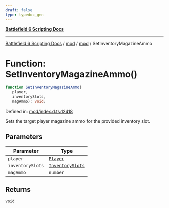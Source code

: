 ```yaml
---
draft: false
type: typedoc_gen
---
```


[**Battlefield 6 Scripting Docs**](../../../_index.md)

***

[Battlefield 6 Scripting Docs](../../../_index.md) / [mod](../../_index.md) / [mod](../_index.md) / SetInventoryMagazineAmmo

# Function: SetInventoryMagazineAmmo()

```ts
function SetInventoryMagazineAmmo(
   player, 
   inventorySlots, 
   magAmmo): void;
```

Defined in: [mod/index.d.ts:12418](https://github.com/battlefield-portal-community/portal-docs/blob/6d87e21c5922a3efb03c634dbe98e5fe6e797672/generators/santiago/mod/index.d.ts#L12418)

Sets the target player magazine ammo for the provided inventory slot.

## Parameters

| Parameter | Type |
| ------ | ------ |
| `player` | [`Player`](../Player/_index.md) |
| `inventorySlots` | [`InventorySlots`](../InventorySlots/_index.md) |
| `magAmmo` | `number` |

## Returns

`void`
